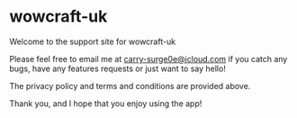 # wowcraft-uk

Welcome to the support site for wowcraft-uk

Please feel free to email me at carry-surge0e@icloud.com if you catch any bugs, have any features requests or just want to say hello!

The privacy policy and terms and conditions are provided above.

Thank you, and I hope that you enjoy using the app!
